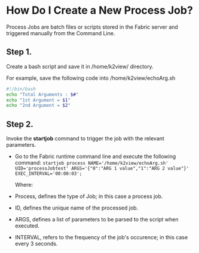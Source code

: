 # How Do I Create a New Process Job?
Process Jobs are batch files or scripts stored in the Fabric server and triggered manually from the Command Line.

## Step 1. 
Create a bash script and save it in /home/k2view/ directory.

For example, save the following code into /home/k2view/echoArg.sh
```bash
#!/bin/bash
echo "Total Arguments : $#"
echo "1st Argument = $1"
echo "2nd Argument = $2"
```

## Step 2. 
Invoke the **startjob** command to trigger the job with the relevant parameters. 

-  Go to the Fabric runtime command line and execute the following command:
```startjob process NAME='/home/k2view/echoArg.sh' UID='processJobtest' ARGS='{"0":"ARG 1 value","1":"ARG 2 value"}' EXEC_INTERVAL='00:00:03';```

   Where:
  - Process, defines the type of Job; in this case a process job.
  - ID, defines the unique name of the processed job.
  - ARGS, defines a list of parameters to be parsed to the script when executed.
  - INTERVAL, refers to the frequency of the job's occurence; in this case every 3 seconds.


